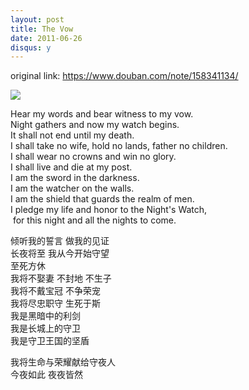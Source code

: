 ```yaml
---
layout: post
title: The Vow
date: 2011-06-26
disqus: y
---
```


original link: https://www.douban.com/note/158341134/

![](/assets/images/The-Vow/p158341134-1.jpg)

  
  
Hear my words and bear witness to my vow.  
Night gathers and now my watch begins.  
It shall not end until my death.  
I shall take no wife, hold no lands, father no children.  
I shall wear no crowns and win no glory.  
I shall live and die at my post.  
I am the sword in the darkness.  
I am the watcher on the walls.  
I am the shield that guards the realm of men.  
I pledge my life and honor to the Night's Watch,  
 for this night and all the nights to come.  
  
  
倾听我的誓言 做我的见证  
长夜将至 我从今开始守望  
至死方休  
我将不娶妻 不封地 不生子  
我将不戴宝冠 不争荣宠  
我将尽忠职守 生死于斯  
我是黑暗中的利剑  
我是长城上的守卫  
我是守卫王国的坚盾  
  
我将生命与荣耀献给守夜人  
今夜如此 夜夜皆然